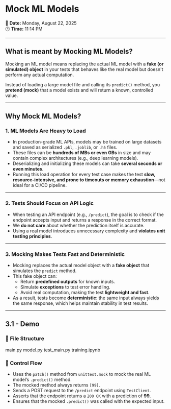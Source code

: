 # Mock ML Models

📅 **Date:** Monday, August 22, 2025  
🕒 **Time:** 11:14 PM  

---

## What is meant by Mocking ML Models?

Mocking an ML model means replacing the actual ML model with a **fake (or simulated) object** in your tests that behaves like the real model but doesn't perform any actual computation.  

Instead of loading a large model file and calling its `predict()` method, you **pretend (mock)** that a model exists and will return a known, controlled value.  

---

## Why Mock ML Models?

### 1. ML Models Are Heavy to Load
- In production-grade ML APIs, models may be trained on large datasets and saved as serialized `.pkl`, `.joblib`, or `.h5` files.  
- These files can be **hundreds of MBs or even GBs** in size and may contain complex architectures (e.g., deep learning models).  
- Deserializing and initializing these models can take **several seconds or even minutes**.  
- Running this load operation for every test case makes the test **slow, resource-intensive, and prone to timeouts or memory exhaustion**—not ideal for a CI/CD pipeline.  

---

### 2. Tests Should Focus on API Logic
- When testing an API endpoint (e.g., `/predict`), the goal is to check if the endpoint accepts input and returns a response in the correct format.  
- We **do not care** about whether the prediction itself is accurate.  
- Using a real model introduces unnecessary complexity and **violates unit testing principles**.  

---

### 3. Mocking Makes Tests Fast and Deterministic
- Mocking replaces the actual model object with a **fake object** that simulates the `predict` method.  
- This fake object can:
  - Return **predefined outputs** for known inputs.  
  - Simulate **exceptions** to test error handling.  
  - Avoid real computation, making the test **lightweight and fast**.  
- As a result, tests become **deterministic**: the same input always yields the same response, which helps maintain stability in test results.  

---
## 3.1 - Demo

### 📂 File Structure
main.py
model.py
test_main.py
training.ipynb


### 🔄 Control Flow
- Uses the `patch()` method from `unittest.mock` to mock the real ML model’s `.predict()` method.  
- The mocked method always returns `[99]`.  
- Sends a POST request to the `/predict` endpoint using `TestClient`.  
- Asserts that the endpoint returns a `200 OK` with a prediction of **99**.  
- Ensures that the mocked `.predict()` was called with the expected input.







     

